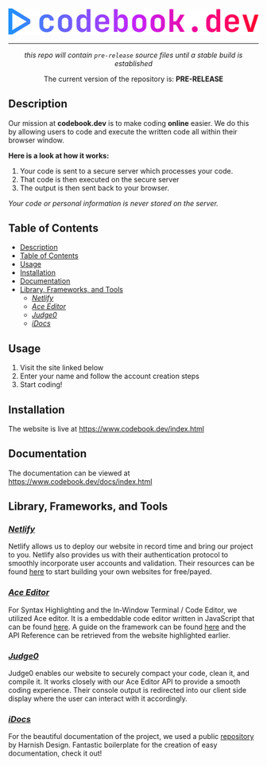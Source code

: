 <br>
<p align=center><img src="images/logo.png"></p>
<hr>
<p align=center><i>this repo will contain <code>pre-release</code> source files until a stable build is established</i></p>

<p align=center>The current version of the repository is: <strong>PRE-RELEASE</strong></p>

## Description
Our mission at **codebook.dev** is to make coding **online** easier.
We do this by allowing users to code and execute the written code all within their browser window.<br>

**Here is a look at how it works:**

1. Your code is sent to a secure server which processes your code. 
2. That code is then executed on the secure server
3. The output is then sent back to your browser. <br>

*Your code or personal information is never stored on the server.*

## Table of Contents

- [Description](#description)
- [Table of Contents](#table-of-contents)
- [Usage](#usage)
- [Installation](#installation)
- [Documentation](#documentation)
- [Library, Frameworks, and Tools](#library-frameworks-and-tools)
  - [*Netlify*](#netlify)
  - [*Ace Editor*](#ace-editor)
  - [*Judge0*](#judge0)
  - [*iDocs*](#idocs)

## Usage
1. Visit the site linked below
2. Enter your name and follow the account creation steps
3. Start coding!

## Installation
The website is live at https://www.codebook.dev/index.html
## Documentation
The documentation can be viewed at https://www.codebook.dev/docs/index.html
## Library, Frameworks, and Tools

### [*Netlify*](https://www.netlify.com/)
Netlify allows us to deploy our website in record time and bring our project to you. Netlify also provides us with their authentication protocol to smoothly incorporate user accounts and validation. Their resources can be found [here](https://www.netlify.com/) to start building your own websites for free/payed.

### [*Ace Editor*](https://ace.c9.io/)
For Syntax Highlighting and the In-Window Terminal / Code Editor, we utilized Ace editor. It is a embeddable code editor written in JavaScript that can be found [here](https://ace.c9.io/). A guide on the framework can be found [here](https://ace.c9.io/#nav=howto) and the API Reference can be retrieved from the website highlighted earlier. 

### [*Judge0*](https://judge0.com/)
Judge0 enables our website to securely compact your code, clean it, and compile it. It works closely with our Ace Editor API to provide a smooth coding experience. Their console output is redirected into our client side display where the user can interact with it accordingly.

### [*iDocs*](https://harnishdesign.net/demo/html/idocs/help/)
For the beautiful documentation of the project, we used a public [repository](https://harnishdesign.net/demo/html/idocs/help/) by Harnish Design. Fantastic boilerplate for the creation of easy documentation, check it out! 
